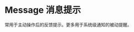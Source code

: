 # Message 消息提示

常用于主动操作后的反馈提示。更多用于系统级通知的被动提醒。

<script setup>
  import { regist } from '../../src/components';
  import D from '../../src/components/message/d';

  regist(D);
</script>

<l-component />
